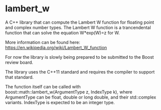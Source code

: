 # lambert_w
A C++ library that can compute the Lambert W function for floating point and complex number types.
The Lambert W function is a trancendental function that can solve the equation W*exp(W)=z for W.

More information can be found here:
https://en.wikipedia.org/wiki/Lambert_W_function

For now the library is slowly being prepared to be submitted to the Boost review board.

The library uses the C++11 standard and requires the compiler to support that standard.

The function itself can be called with boost::math::lambert_w(ArgumentType z, IndexType k),
where ArgumentType can be float, double or long double, and their std::complex variants.
IndexType is expected to be an integer type.
